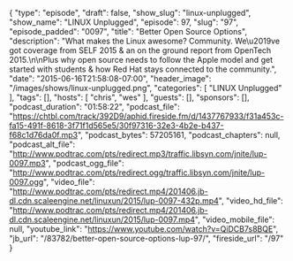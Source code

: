 {
  "type": "episode",
  "draft": false,
  "show_slug": "linux-unplugged",
  "show_name": "LINUX Unplugged",
  "episode": 97,
  "slug": "97",
  "episode_padded": "0097",
  "title": "Better Open Source Options",
  "description": "What makes the Linux awesome? Community. We\u2019ve got coverage from SELF 2015 & an on the ground report from OpenTech 2015.\n\nPlus why open source needs to follow the Apple model and get started with students  & how Red Hat stays connected to the community.",
  "date": "2015-06-16T21:58:08-07:00",
  "header_image": "/images/shows/linux-unplugged.png",
  "categories": [
    "LINUX Unplugged"
  ],
  "tags": [],
  "hosts": [
    "chris",
    "wes"
  ],
  "guests": [],
  "sponsors": [],
  "podcast_duration": "01:58:22",
  "podcast_file": "https://chtbl.com/track/392D9/aphid.fireside.fm/d/1437767933/f31a453c-fa15-491f-8618-3f71f1d565e5/30f97316-32e3-4b2e-b437-f68c1d76da0f.mp3",
  "podcast_bytes": 57205161,
  "podcast_chapters": null,
  "podcast_alt_file": "http://www.podtrac.com/pts/redirect.mp3/traffic.libsyn.com/jnite/lup-0097.mp3",
  "podcast_ogg_file": "http://www.podtrac.com/pts/redirect.ogg/traffic.libsyn.com/jnite/lup-0097.ogg",
  "video_file": "http://www.podtrac.com/pts/redirect.mp4/201406.jb-dl.cdn.scaleengine.net/linuxun/2015/lup-0097-432p.mp4",
  "video_hd_file": "http://www.podtrac.com/pts/redirect.mp4/201406.jb-dl.cdn.scaleengine.net/linuxun/2015/lup-0097.mp4",
  "video_mobile_file": null,
  "youtube_link": "https://www.youtube.com/watch?v=QiDCB7s8BQE",
  "jb_url": "/83782/better-open-source-options-lup-97/",
  "fireside_url": "/97"
}

